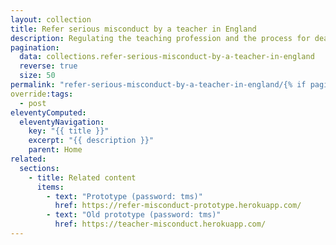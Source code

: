 ```yaml
---
layout: collection
title: Refer serious misconduct by a teacher in England
description: Regulating the teaching profession and the process for dealing with cases of serious misconduct
pagination:
  data: collections.refer-serious-misconduct-by-a-teacher-in-england
  reverse: true
  size: 50
permalink: "refer-serious-misconduct-by-a-teacher-in-england/{% if pagination.pageNumber > 0 %}page/{{ pagination.pageNumber + 1 }}{% endif %}/"
override:tags:
  - post
eleventyComputed:
  eleventyNavigation:
    key: "{{ title }}"
    excerpt: "{{ description }}"
    parent: Home
related:
  sections:
    - title: Related content
      items:
        - text: "Prototype (password: tms)"
          href: https://refer-misconduct-prototype.herokuapp.com/
        - text: "Old prototype (password: tms)"
          href: https://teacher-misconduct.herokuapp.com/
---
```

